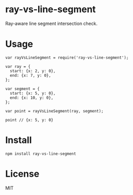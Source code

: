 # ray-vs-line-segment

Ray-aware line segment intersection check.

# Usage

    var rayVsLineSegment = require('ray-vs-line-segment');
    
    var ray = {
      start: {x: 2, y: 0},
      end: {x: 7, y: 0},
    };
    
    var segment = {
      start: {x: 5, y: 0},
      end: {x: 10, y: 0},
    };
    
    var point = rayVsLineSegment(ray, segment);
    
    point // {x: 5, y: 0}

# Install

    npm install ray-vs-line-segment

# License

MIT
